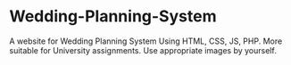 # Wedding-Planning-System
A website for Wedding Planning System Using HTML, CSS, JS, PHP. More suitable for University assignments. Use appropriate images by yourself.
